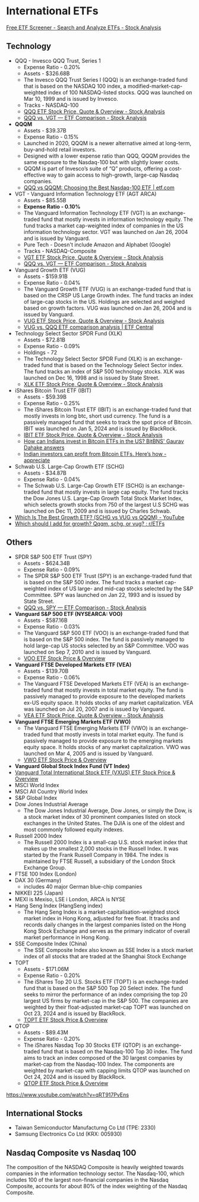 # International ETFs

[Free ETF Screener - Search and Analyze ETFs - Stock Analysis](https://stockanalysis.com/etf/screener/)

## Technology

- QQQ - Invesco QQQ Trust, Series 1
	- Expense Ratio - 0.20%
	- Assets - $326.68B
	- The Invesco QQQ Trust Series I (QQQ) is an exchange-traded fund that is based on the NASDAQ 100 index, a modified-market-cap-weighted index of 100 NASDAQ-listed stocks. QQQ was launched on Mar 10, 1999 and is issued by Invesco.
	- Tracks - NASDAQ-100
	- [QQQ ETF Stock Price, Quote & Overview - Stock Analysis](https://stockanalysis.com/etf/qqq/)
	- [QQQ vs. VGT — ETF Comparison - Stock Analysis](https://stockanalysis.com/etf/compare/qqq-vs-vgt/)
- **QQQM**
	- Assets - $39.37B
	- Expense Ratio - 0.15%
	- Launched in 2020, QQQM is a newer alternative aimed at long-term, buy-and-hold retail investors.
	- Designed with a lower expense ratio than QQQ, QQQM provides the same exposure to the Nasdaq-100 but with slightly lower costs.
	- QQQM is part of Invesco’s suite of “Q” products, offering a cost-effective way to gain access to high-growth, large-cap Nasdaq companies.
	- [QQQ vs QQQM: Choosing the Best Nasdaq-100 ETF \| etf.com](https://www.etf.com/sections/etf-basics/qqq-vs-qqqm-choosing-best-nasdaq-100-etf)
- VGT - Vanguard Information Technology ETF (AGT ARCA)
	- Assets - $85.55B
	- **Expense Ratio - 0.10%**
	- The Vanguard Information Technology ETF (VGT) is an exchange-traded fund that mostly invests in information technology equity. The fund tracks a market cap-weighted index of companies in the US information technology sector. VGT was launched on Jan 26, 2004 and is issued by Vanguard.
	- Pure Tech - Doesn't include Amazon and Alphabet (Google)
	- Tracks - NASDAQ-Composite
	- [VGT ETF Stock Price, Quote & Overview - Stock Analysis](https://stockanalysis.com/etf/vgt/)
	- [QQQ vs. VGT — ETF Comparison - Stock Analysis](https://stockanalysis.com/etf/compare/qqq-vs-vgt/)
- Vanguard Growth ETF (VUG)
	- Assets - $159.91B
	- Expense Ratio - 0.04%
	- The Vanguard Growth ETF (VUG) is an exchange-traded fund that is based on the CRSP US Large Growth index. The fund tracks an index of large-cap stocks in the US. Holdings are selected and weighed based on growth factors. VUG was launched on Jan 26, 2004 and is issued by Vanguard.
	- [VUG ETF Stock Price, Quote & Overview - Stock Analysis](https://stockanalysis.com/etf/vug/)
	- [VUG vs. QQQ ETF comparison analysis \| ETF Central](https://www.etfcentral.com/compare-etfs/VUG-vs-QQQ)
- Technology Select Sector SPDR Fund (XLK)
	- Assets - $72.81B
	- Expense Ratio - 0.09%
	- Holdings - 72
	- The Technology Select Sector SPDR Fund (XLK) is an exchange-traded fund that is based on the Technology Select Sector index. The fund tracks an index of S&P 500 technology stocks. XLK was launched on Dec 16, 1998 and is issued by State Street.
	- [XLK ETF Stock Price, Quote & Overview - Stock Analysis](https://stockanalysis.com/etf/xlk/)
- iShares Bitcoin Trust ETF (IBIT)
	- Assets - $59.39B
	- Expense Ratio - 0.25%
	- The iShares Bitcoin Trust ETF (IBIT) is an exchange-traded fund that mostly invests in long btc, short usd currency. The fund is a passively managed fund that seeks to track the spot price of Bitcoin. IBIT was launched on Jan 5, 2024 and is issued by BlackRock.
	- [IBIT ETF Stock Price, Quote & Overview - Stock Analysis](https://stockanalysis.com/etf/ibit/)
	- [How can Indians invest in Bitcoin ETFs in the US? BitBNS' Gaurav Dahake answers](https://economictimes.indiatimes.com/markets/expert-view/how-can-indians-invest-in-bitcoin-etfs-in-the-us-bitbns-gaurav-dahake-answers/articleshow/106944940.cms?from=mdr)
	- [Indian investors can profit from Bitcoin ETFs. Here’s how - appreciate](https://appreciatewealth.com/blog/indian-investors-can-profit-from-bitcoin-etfs-heres-how#:~:text=Tax%20implications%20of%20investing%20in,to%20Bitcoin%20ETFs%20as%20well.)
- Schwab U.S. Large-Cap Growth ETF (SCHG)
	- Assets - $34.87B
	- Expense Ratio - 0.04%
	- The Schwab U.S. Large-Cap Growth ETF (SCHG) is an exchange-traded fund that mostly invests in large cap equity. The fund tracks the Dow Jones U.S. Large-Cap Growth Total Stock Market Index, which selects growth stocks from 750 of the largest U.S SCHG was launched on Dec 11, 2009 and is issued by Charles Schwab.
- [Which Is The Best Growth ETF? (SCHG vs VUG vs QQQM) - YouTube](https://www.youtube.com/watch?v=S82pmnU1ZgQ&ab_channel=DannySully)
- [Which should I add for growth? Qqqm, schg, or vug? : r/ETFs](https://www.reddit.com/r/ETFs/comments/1ciqx0v/which_should_i_add_for_growth_qqqm_schg_or_vug/)

## Others

- SPDR S&P 500 ETF Trust (SPY)
	- Assets - $624.34B
	- Expense Ratio - 0.09%
	- The SPDR S&P 500 ETF Trust (SPY) is an exchange-traded fund that is based on the S&P 500 index. The fund tracks a market cap-weighted index of US large- and mid-cap stocks selected by the S&P Committee. SPY was launched on Jan 22, 1993 and is issued by State Street.
	- [QQQ vs. SPY — ETF Comparison - Stock Analysis](https://stockanalysis.com/etf/compare/qqq-vs-spy/)
- **Vanguard S&P 500 ETF (NYSEARCA: VOO)**
	- Assets - $587.16B
	- Expense Ratio - 0.03%
	- The Vanguard S&P 500 ETF (VOO) is an exchange-traded fund that is based on the S&P 500 index. The fund is passively managed to hold large-cap US stocks selected by an S&P Committee. VOO was launched on Sep 7, 2010 and is issued by Vanguard.
	- [VOO ETF Stock Price & Overview](https://stockanalysis.com/etf/voo/)
- **Vanguard FTSE Developed Markets ETF (VEA)**
	- Assets - $139.70B
	- Expense Ratio - 0.06%
	- The Vanguard FTSE Developed Markets ETF (VEA) is an exchange-traded fund that mostly invests in total market equity. The fund is passively managed to provide exposure to the developed markets ex-US equity space. It holds stocks of any market capitalization. VEA was launched on Jul 20, 2007 and is issued by Vanguard.
	- [VEA ETF Stock Price, Quote & Overview - Stock Analysis](https://stockanalysis.com/etf/vea/)
- **Vanguard FTSE Emerging Markets ETF (VWO)**
	- The Vanguard FTSE Emerging Markets ETF (VWO) is an exchange-traded fund that mostly invests in total market equity. The fund is passively managed to provide exposure to the emerging markets equity space. It holds stocks of any market capitalization. VWO was launched on Mar 4, 2005 and is issued by Vanguard.
	- [VWO ETF Stock Price & Overview](https://stockanalysis.com/etf/vwo/)
- **Vanguard Global Stock Index Fund (VT Index)**
- [Vanguard Total International Stock ETF (VXUS) ETF Stock Price & Overview](https://stockanalysis.com/etf/vxus/)
- MSCI World Index
- MSCI All Country World Index
- S&P Global Index
- Dow Jones Industrial Average
	- The Dow Jones Industrial Average, Dow Jones, or simply the Dow, is a stock market index of 30 prominent companies listed on stock exchanges in the United States. The DJIA is one of the oldest and most commonly followed equity indexes.
- Russell 2000 Index
	- The Russell 2000 Index is a small-cap U.S. stock market index that makes up the smallest 2,000 stocks in the Russell Index. It was started by the Frank Russell Company in 1984. The index is maintained by FTSE Russell, a subsidiary of the London Stock Exchange Group.
- FTSE 100 Index (London)
- DAX 30 (Germany)
	- includes 40 major German blue-chip companies
- NIKKEI 225 (Japan)
- MEXI is Mexiso, LSE i London, ARCA is NYSE
- Hang Seng Index (HangSeng index)
	- The Hang Seng Index is a market-capitalisation-weighted stock market index in Hong Kong, adjusted for free float. It tracks and records daily changes in the largest companies listed on the Hong Kong Stock Exchange and serves as the primary indicator of overall market performance in Hong Kong.
- SSE Composite Index (China)
	- The SSE Composite Index also known as SSE Index is a stock market index of all stocks that are traded at the Shanghai Stock Exchange
- TOPT
	- Assets - $171.06M
	- Expense Ratio - 0.20%
	- The iShares Top 20 U.S. Stocks ETF (TOPT) is an exchange-traded fund that is based on the S&P 500 Top 20 Select index. The fund seeks to mirror the performance of an index comprising the top 20 largest US firms by market-cap in the S&P 500. The companies are weighted by their float-adjusted market-cap TOPT was launched on Oct 23, 2024 and is issued by BlackRock.
	- [TOPT ETF Stock Price & Overview](https://stockanalysis.com/etf/topt/)
- QTOP
	- Assets - $89.43M
	- Expense Ratio - 0.20%
	- The iShares Nasdaq Top 30 Stocks ETF (QTOP) is an exchange-traded fund that is based on the Nasdaq-100 Top 30 index. The fund aims to track an index composed of the 30 largest companies by market-cap from the Nasdaq-100 Index. The components are weighted by market-cap with capping limits QTOP was launched on Oct 24, 2024 and is issued by BlackRock.
	- [QTOP ETF Stock Price & Overview](https://stockanalysis.com/etf/qtop/)

https://www.youtube.com/watch?v=qRT917PvEns

## International Stocks

- Taiwan Semiconductor Manufacturng Co Ltd (TPE: 2330)
- Samsung Electronics Co Ltd (KRX: 005930)

## Nasdaq Composite vs Nasdaq 100

The composition of the NASDAQ Composite is heavily weighted towards companies in the information technology sector. The Nasdaq-100, which includes 100 of the largest non-financial companies in the Nasdaq Composite, accounts for about 80% of the index weighting of the Nasdaq Composite.
